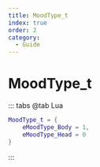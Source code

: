 ```yaml
---
title: MoodType_t
index: true
order: 2
category:
  - Guide
---
```


# MoodType_t
::: tabs
@tab Lua
```lua
MoodType_t = {
    eMoodType_Body = 1,
    eMoodType_Head = 0
}
```
:::